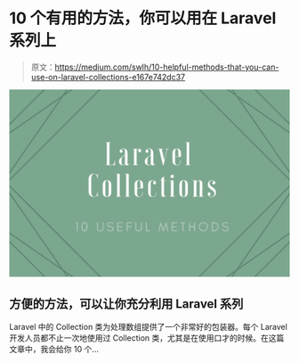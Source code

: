 # 10 个有用的方法，你可以用在 Laravel 系列上

> 原文：<https://medium.com/swlh/10-helpful-methods-that-you-can-use-on-laravel-collections-e167e742dc37>

![](img/864bf9e7278814682dc567a295e5c422.png)

## 方便的方法，可以让你充分利用 Laravel 系列

Laravel 中的 Collection 类为处理数组提供了一个非常好的包装器。每个 Laravel 开发人员都不止一次地使用过 Collection 类，尤其是在使用口才的时候。在这篇文章中，我会给你 10 个…